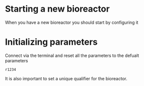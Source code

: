 # Starting a new bioreactor

When you have a new bioreactor you should start by configuring it

# Initializing parameters

Connect via the terminal and reset all the parameters to the defualt parameters

`r1234`

It is also important to set a unique qualifier for the bioreactor.

